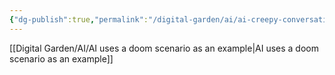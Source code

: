```yaml
---
{"dg-publish":true,"permalink":"/digital-garden/ai/ai-creepy-conversations-ive-had-with-ai/","updated":"2023-12-08T17:49:36.000-07:00"}
---
```


[[Digital Garden/AI/AI uses a doom scenario as an example\|AI uses a doom scenario as an example]]
